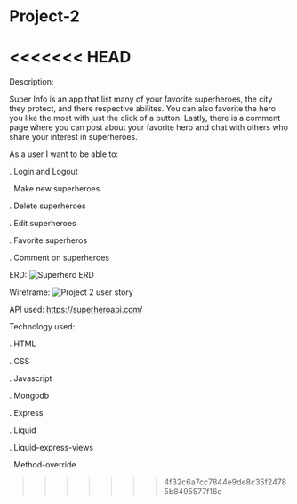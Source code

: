 # Project-2

<<<<<<< HEAD
=======

Description:

Super Info is an app that list many of your favorite superheroes, the city they protect, and there respective abilites. You can also favorite the hero you like the most with just the click of a button. Lastly, there is a comment page where you can post about your favorite hero and chat with others who share your interest in superheroes.


As a user I want to be able to:

. Login and Logout

. Make new superheroes

. Delete superheroes

. Edit superheroes

. Favorite superheros

. Comment on superheroes


ERD:
![Superhero ERD](https://user-images.githubusercontent.com/68292255/158258139-5cf46f9b-83a6-4b09-a5c7-7d064ddbfa51.jpeg)


Wireframe:
![Project 2 user story](https://user-images.githubusercontent.com/68292255/158263508-5f1bdd40-6e07-4ce6-bfee-38659b69d26f.jpeg)


API used: https://superheroapi.com/


Technology used:

  . HTML
  
  . CSS
  
  . Javascript
  
  . Mongodb
  
  . Express
  
  . Liquid
  
  . Liquid-express-views
  
  . Method-override
>>>>>>> 4f32c6a7cc7844e9de8c35f24785b8495577f16c
